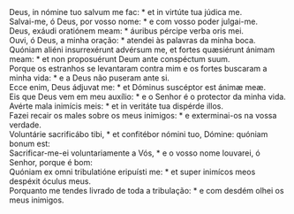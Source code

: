 <div class="dropcap text-justify">Deus, in nómine tuo salvum me fac: * et in virtúte tua júdica me.</div>
<div class="dropcap text-justify">Salvai-me, ó Deus, por vosso nome: * e com vosso poder julgai-me.</div>
<div class="text-justify">Deus, exáudi oratiónem meam: * áuribus pércipe verba oris mei.</div>
<div class="text-justify">Ouvi, ó Deus, a minha oração: * atendei às palavras da minha boca.</div>
<div class="text-justify">Quóniam aliéni insurrexérunt advérsum me, et fortes quæsiérunt ánimam meam: * et non proposuérunt Deum ante conspéctum suum.</div>
<div class="text-justify">Porque os estranhos se levantaram contra mim e os fortes buscaram a minha vida: * e a Deus não puseram ante si.</div>
<div class="text-justify">Ecce enim, Deus ádjuvat me: * et Dóminus suscéptor est ánimæ meæ.</div>
<div class="text-justify">Eis que Deus vem em meu auxílio: * e o Senhor é o protector da minha vida.</div>
<div class="text-justify">Avérte mala inimícis meis: * et in veritáte tua dispérde illos.</div>
<div class="text-justify">Fazei recair os males sobre os meus inimigos: * e exterminai-os na vossa verdade.</div>
<div class="text-justify">Voluntárie sacrificábo tibi, * et confitébor nómini tuo, Dómine: quóniam bonum est:</div>
<div class="text-justify">Sacrificar-me-ei voluntariamente a Vós, * e o vosso nome louvarei, ó Senhor, porque é bom:</div>
<div class="text-justify">Quóniam ex omni tribulatióne eripuísti me: * et super inimícos meos despéxit óculus meus.</div>
<div class="text-justify">Porquanto me tendes livrado de toda a tribulação: * e com desdém olhei os meus inimigos.</div>
